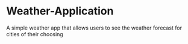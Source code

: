 # Weather-Application
A simple weather app that allows users to see the weather forecast for cities of their choosing
